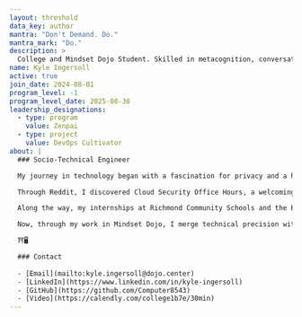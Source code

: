```yaml
---
layout: threshold
data_key: author
mantra: "Don't Demand. Do."
mantra_mark: "Do."
description: >
  College and Mindset Dojo Student. Skilled in metacognition, conversations, and computer. Last follower of the previous two incarnations of Mindset Dojo, and first of this version. 
name: Kyle Ingersoll
active: true
join_date: 2024-08-01
program_level: -1
program_level_date: 2025-08-30
leadership_designations:
  - type: program
    value: Zenpai
  - type: project
    value: DevOps Cultivator
about: |
  ### Socio-Technical Engineer

  My journey in technology began with a fascination for privacy and a healthy paranoia about surveillance in high school — questions that led me to Linux and the freedom to understand how systems really work. In Community College, I reached a crossroads between writing and computing. I chose computer science, realizing that programming was another form of storytelling — one where logic could serve empathy.

  Through Reddit, I discovered Cloud Security Office Hours, a welcoming cybersecurity community that deepened my understanding of cloud defense. There, I was invited by Michael to join Mindset Dojo, an open-source project focused on conversational mastery and growth. I didn’t connect with it at first, but returning to it again and again revealed deeper lessons — crossing threshold after threshold until technical mastery and self-awareness became part of the same practice.

  Along the way, my internships at Richmond Community Schools and the Boys & Girls Club of Wayne County grounded those lessons in service. At Richmond, I learned readiness — keeping classrooms connected so learning could continue securely. At the Boys & Girls Club, I learned resilience — that every safeguard is an act of care. Those experiences shifted my goal from being the most skilled hacker to being a conscientious engineer — one who understands the moral weight of their design decisions.

  Now, through my work in Mindset Dojo, I merge technical precision with conversational presence, helping engineer DevOps pipelines and automated safeguards that teach ethics through design itself. Across everything I do runs a single thread: drive with purpose, resilience through reflection, and responsibility in service. I don’t seek to outsmart threats — I seek to build systems and communities that make people safer, wiser, and more connected.

  ⛩️🖥️

  ### Contact
  
  - [Email](mailto:kyle.ingersoll@dojo.center)
  - [LinkedIn](https://www.linkedin.com/in/kyle-ingersoll)
  - [GitHub](https://github.com/Computer8543)
  - [Video](https://calendly.com/college1b7e/30min)
---
```

